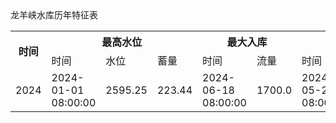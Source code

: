 <!-- <caption>小浪底水库历年极值表</caption>
<table>
  <tr>
    <th rowspan='2'>时间</th>
    <th colspan='3'>最高水位</th>
    <th colspan='2'>最大入库</th>
    <th colspan='2'>最大出库</th>
  </tr>
  <tr>
    <td>时间</td>
    <td>水位</td>
    <td>蓄量</td>
    <td>时间</td>
    <td>流量</td>
    <td>时间</td>
    <td>流量</td>
  </tr>
  <tr>
    <td>2024</td>
    <td>2024-02-11 08:00:00</td>
    <td>264.45</td>
    <td>66.72</td>
    <td>2024-02-05 08:00:00</td>
    <td>1380.0</td>
    <td>2024-02-11 08:00:00</td>
    <td>1490.0</td>
  </tr>
  <tr>
    <td>2023</td>
    <td>2023-03-21 08:00:00</td>
    <td>262.71</td>
    <td>62.48</td>
    <td>2023-07-31 00:00:00</td>
    <td>4660.0</td>
    <td>2023-06-30 08:00:00</td>
    <td>4520.0</td>
  </tr>
  <tr>
    <td>2022</td>
    <td>2022-02-11 08:00:00</td>
    <td>269.4</td>
    <td>79.61</td>
    <td>2022-09-02 23:00:00</td>
    <td>5760.0</td>
    <td>2022-06-27 08:00:00</td>
    <td>4540.0</td>
  </tr>
  <tr>
    <td>2021</td>
    <td>2021-10-09 08:00:00</td>
    <td>273.5</td>
    <td>91.54</td>
    <td>2021-10-08 01:00:00</td>
    <td>8210.0</td>
    <td>2021-09-30 14:00:00</td>
    <td>4550.0</td>
  </tr>
  <tr>
    <td>2020</td>
    <td>2020-03-21 08:00:00</td>
    <td>266.72</td>
    <td>73.53</td>
    <td>2020-07-10 08:00:00</td>
    <td>0.0</td>
    <td>2020-07-10 08:00:00</td>
    <td>0.0</td>
  </tr>
  <tr>
    <td>2019</td>
    <td>2019-02-19 08:00:00</td>
    <td>270.05</td>
    <td>79.77</td>
    <td>2019-12-31 08:00:00</td>
    <td>0.0</td>
    <td>2019-12-31 08:00:00</td>
    <td>0.0</td>
  </tr>
  <tr>
    <td>2018</td>
    <td>2018-02-22 08:00:00</td>
    <td>267.57</td>
    <td>74.78</td>
    <td>2018-12-31 08:00:00</td>
    <td>0.0</td>
    <td>2018-12-31 08:00:00</td>
    <td>0.0</td>
  </tr>
</table> -->
<caption>龙羊峡水库历年特征表</caption>
<table>
  <tr>
    <th rowspan='2'>时间</th>
    <th colspan='3'>最高水位</th>
    <th colspan='2'>最大入库</th>
    <th colspan='2'>最大出库</th>
  </tr>
  <tr>
    <td>时间</td>
    <td>水位</td>
    <td>蓄量</td>
    <td>时间</td>
    <td>流量</td>
    <td>时间</td>
    <td>流量</td>
  </tr>
  
  <tr>
    <td>2024</td>
    <td>2024-01-01 08:00:00</td>
    <td>2595.25</td>
    <td>223.44</td>
    <td>2024-06-18 08:00:00</td>
    <td>1700.0</td>
    <td>2024-05-25 08:00:00</td>
    <td>1108.0</td>
    </tr>
</table>